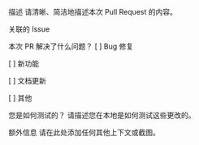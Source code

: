 描述
请清晰、简洁地描述本次 Pull Request 的内容。

关联的 Issue
<!-- 请在这里链接到相关的 Issue，例如：Closes #123 -->

本次 PR 解决了什么问题？
[ ] Bug 修复

[ ] 新功能

[ ] 文档更新

[ ] 其他

您是如何测试的？
请描述您在本地是如何测试这些更改的。

额外信息
请在此处添加任何其他上下文或截图。
